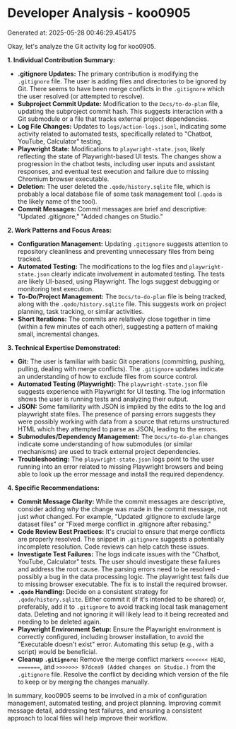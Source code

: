 # Developer Analysis - koo0905
Generated at: 2025-05-28 00:46:29.454175

Okay, let's analyze the Git activity log for koo0905.

**1. Individual Contribution Summary:**

*   **.gitignore Updates:** The primary contribution is modifying the `.gitignore` file.  The user is adding files and directories to be ignored by Git.  There seems to have been merge conflicts in the `.gitignore` which the user resolved (or attempted to resolve).
*   **Subproject Commit Update:** Modification to the `Docs/to-do-plan` file, updating the subproject commit hash. This suggests interaction with a Git submodule or a file that tracks external project dependencies.
*   **Log File Changes:** Updates to `logs/action-logs.jsonl`, indicating some activity related to automated tests, specifically related to "Chatbot, YouTube, Calculator" testing.
*   **Playwright State:** Modifications to `playwright-state.json`, likely reflecting the state of Playwright-based UI tests. The changes show a progression in the chatbot tests, including user inputs and assistant responses, and eventual test execution and failure due to missing Chromium browser executable.
*   **Deletion:** The user deleted the `.qodo/history.sqlite` file, which is probably a local database file of some task management tool (`.qodo` is the likely name of the tool).
*   **Commit Messages:**  Commit messages are brief and descriptive: "Updated .gitignore," "Added changes on Studio."

**2. Work Patterns and Focus Areas:**

*   **Configuration Management:** Updating `.gitignore` suggests attention to repository cleanliness and preventing unnecessary files from being tracked.
*   **Automated Testing:**  The modifications to the log files and `playwright-state.json` clearly indicate involvement in automated testing. The tests are likely UI-based, using Playwright. The logs suggest debugging or monitoring test execution.
*   **To-Do/Project Management:**  The `Docs/to-do-plan` file is being tracked, along with the `.qodo/history.sqlite` file. This suggests work on project planning, task tracking, or similar activities.
*   **Short Iterations:**  The commits are relatively close together in time (within a few minutes of each other), suggesting a pattern of making small, incremental changes.

**3. Technical Expertise Demonstrated:**

*   **Git:** The user is familiar with basic Git operations (committing, pushing, pulling, dealing with merge conflicts). The `.gitignore` updates indicate an understanding of how to exclude files from source control.
*   **Automated Testing (Playwright):**  The `playwright-state.json` file suggests experience with Playwright for UI testing. The log information shows the user is running tests and analyzing their output.
*   **JSON:** Some familiarity with JSON is implied by the edits to the log and playwright state files. The presence of parsing errors suggests they were possibly working with data from a source that returns unstructured HTML which they attempted to parse as JSON, leading to the errors.
*   **Submodules/Dependency Management:** The `Docs/to-do-plan` changes indicate some understanding of how submodules (or similar mechanisms) are used to track external project dependencies.
*   **Troubleshooting:** The `playwright-state.json` logs point to the user running into an error related to missing Playwright browsers and being able to look up the error message and install the required dependency.

**4. Specific Recommendations:**

*   **Commit Message Clarity:** While the commit messages are descriptive, consider adding *why* the change was made in the commit message, not just *what* changed. For example, "Updated .gitignore to exclude large dataset files" or "Fixed merge conflict in .gitignore after rebasing."
*   **Code Review Best Practices:** It's crucial to ensure that merge conflicts are properly resolved. The snippet in `.gitignore` suggests a potentially incomplete resolution. Code reviews can help catch these issues.
*   **Investigate Test Failures:**  The logs indicate issues with the "Chatbot, YouTube, Calculator" tests. The user should investigate these failures and address the root cause.  The parsing errors need to be resolved - possibly a bug in the data processing logic. The playwright test fails due to missing browser executable. The fix is to install the required browser.
*   **`.qodo` Handling:**  Decide on a consistent strategy for `.qodo/history.sqlite`.  Either commit it (if it's intended to be shared) or, preferably, add it to `.gitignore` to avoid tracking local task management data. Deleting and not ignoring it will likely lead to it being recreated and needing to be deleted again.
*   **Playwright Environment Setup:** Ensure the Playwright environment is correctly configured, including browser installation, to avoid the "Executable doesn't exist" error.  Automating this setup (e.g., with a script) would be beneficial.
*   **Cleanup `.gitignore`:**  Remove the merge conflict markers `<<<<<<< HEAD`, `=======`, and `>>>>>>> 97dcea9 (Added changes on Studio.)` from the `.gitignore` file. Resolve the conflict by deciding which version of the file to keep or by merging the changes manually.

In summary, koo0905 seems to be involved in a mix of configuration management, automated testing, and project planning. Improving commit message detail, addressing test failures, and ensuring a consistent approach to local files will help improve their workflow.
